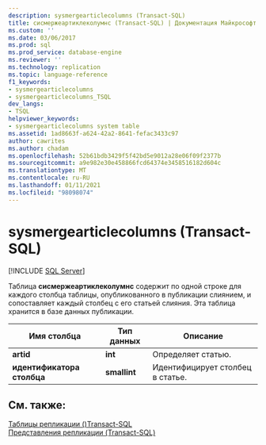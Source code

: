 ```yaml
---
description: sysmergearticlecolumns (Transact-SQL)
title: сисмержеартиклеколумнс (Transact-SQL) | Документация Майкрософт
ms.custom: ''
ms.date: 03/06/2017
ms.prod: sql
ms.prod_service: database-engine
ms.reviewer: ''
ms.technology: replication
ms.topic: language-reference
f1_keywords:
- sysmergearticlecolumns
- sysmergearticlecolumns_TSQL
dev_langs:
- TSQL
helpviewer_keywords:
- sysmergearticlecolumns system table
ms.assetid: 1ad8663f-a624-42a2-8641-fefac3433c97
author: cawrites
ms.author: chadam
ms.openlocfilehash: 52b61bdb3429f5f42bd5e9012a28e06f09f2377b
ms.sourcegitcommit: a9e982e30e458866fcd64374e3458516182d604c
ms.translationtype: MT
ms.contentlocale: ru-RU
ms.lasthandoff: 01/11/2021
ms.locfileid: "98098074"
---
```

# <a name="sysmergearticlecolumns-transact-sql"></a>sysmergearticlecolumns (Transact-SQL)
[!INCLUDE [SQL Server](../../includes/applies-to-version/sqlserver.md)]

  Таблица **сисмержеартиклеколумнс** содержит по одной строке для каждого столбца таблицы, опубликованного в публикации слиянием, и сопоставляет каждый столбец с его статьей слияния. Эта таблица хранится в базе данных публикации.  
  
|Имя столбца|Тип данных|Описание|  
|-----------------|---------------|-----------------|  
|**artid**|**int**|Определяет статью.|  
|**идентификатора столбца**|**smallint**|Идентифицирует столбец в статье.|  
  
## <a name="see-also"></a>См. также:  
 [Таблицы репликации &#40;&#41;Transact-SQL ](../../relational-databases/system-tables/replication-tables-transact-sql.md)   
 [Представления репликации (Transact-SQL)](../../relational-databases/system-views/replication-views-transact-sql.md)  
  
  
